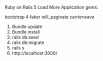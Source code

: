 Ruby on Rails 5
Load More Application
gems: 

bootstrap 4
faker
will_paginate
carrierwave

1. Bundle update
2. Bundle install
3. rails db:seed
4. rails db:migrate
5. rails s
6. http://localhost:3000/